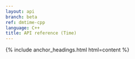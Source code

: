 ```yaml
---
layout: api
branch: beta
ref: dmtime-cpp
language: C++
title: API reference (Time)
---
```

{% include anchor_headings.html html=content %}